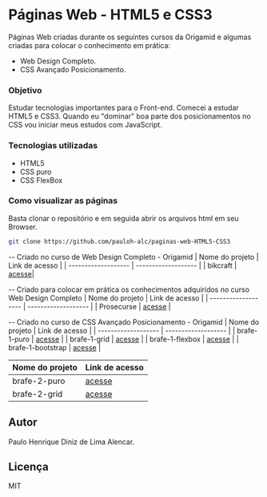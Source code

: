 # Páginas Web - HTML5 e CSS3

Páginas Web criadas durante os seguintes cursos da Origamid e algumas criadas para colocar o conhecimento em prática:
- Web Design Completo.
- CSS Avançado Posicionamento.

### Objetivo

Estudar tecnologias importantes para o Front-end. Comecei a estudar HTML5 e CSS3. Quando eu "dominar" boa parte dos posicionamentos no CSS vou iniciar meus estudos com JavaScript.

### Tecnologias utilizadas
- HTML5
- CSS puro
- CSS FlexBox

### Como visualizar as páginas

Basta clonar o repositório e em seguida abrir os arquivos html em seu Browser.

```bash
git clone https://github.com/pauloh-alc/paginas-web-HTML5-CSS3 
```

-- Criado no curso de Web Design Completo - Origamid
| Nome do projeto     |  Link de acesso     |
| ------------------- | ------------------- |
|  bikcraft           |  [acesse](https://github.com/pauloh-alc/paginas-web-HTML5-CSS3/tree/main/bikcraft)|

-- Criado para colocar em prática os conhecimentos adquiridos no curso Web Design Completo
| Nome do projeto     |  Link de acesso     |
| ------------------- | ------------------- |
|  Prosecurse         |  [acesse](https://github.com/pauloh-alc/paginas-web-HTML5-CSS3/tree/main/Prosecurse/web) |

-- Criado no curso de CSS Avançado Posicionamento - Origamid
| Nome do projeto     |  Link de acesso     |
| ------------------- | ------------------- |
|  brafe-1-puro       |  [acesse](https://github.com/pauloh-alc/paginas-web-HTML5-CSS3/tree/main/brafe-1-puro) |
|  brafe-1-grid       |  [acesse](https://github.com/pauloh-alc/paginas-web-HTML5-CSS3/tree/main/brafe-1-grid) |
|  brafe-1-flexbox    |  [acesse](https://github.com/pauloh-alc/paginas-web-HTML5-CSS3/tree/main/brafe-1-flexbox) |
|  brafe-1-bootstrap  |  [acesse](https://github.com/pauloh-alc/paginas-web-HTML5-CSS3/tree/main/brafe-1-bootstrap) |

| Nome do projeto     |  Link de acesso     |
| ------------------- | ------------------- |
|  brafe-2-puro       |  [acesse](https://github.com/pauloh-alc/paginas-web-HTML5-CSS3/tree/main/brafe-2-puro) |
|  brafe-2-grid       |  [acesse](https://github.com/pauloh-alc/paginas-web-HTML5-CSS3/tree/main/brafe-2-grid) |

## Autor
Paulo Henrique Diniz de Lima Alencar.

## Licença

MIT
